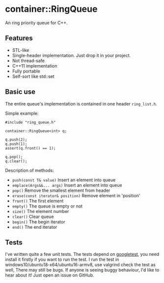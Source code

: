 # container::RingQueue
An ring priority queue for C++.

## Features
* STL-like
* Single-header implementation. Just drop it in your project.
* Not thread-safe
* C++11 implementation
* Fully portable
* Self-sort like std::set

## Basic use
The entire queue's implementation is contained in one header `ring_list.h`.

Simple example:
```
#include "ring_queue.h"

container::RingQueue<int> q;

q.push(2);
q.push(1);
assert(q.front() == 1);

q.pop();
q.clear();

```
Description of methods:
* `push(const T& value)` Insert an element into queue
* `emplace(Args&&... args)` Insert an element into queue
* `pop()` Remove the smallest element from header
* `erase(const iterator& position)` Remove element in 'position'
* `front()` The first element
* `empty()` The queue is empty or not
* `size()` The element number
* `clear()` Clear queue
* `begin()` The begin iterator
* `end()` The end iterator

## Tests
I've written quite a few unit tests. The tests depend on [googletest](https://github.com/google/googletest), you need install it firstly if you want to run the test. I run the test in windows10/ubuntu18-x64/ubuntu16-armv8, use valgrind check the test as well, There may still be bugs. If anyone is seeing buggy behaviour, I'd like to hear about it! Just open an issue on GitHub.